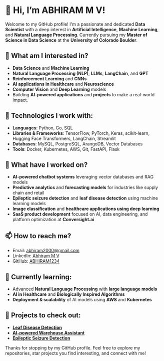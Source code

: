 # 👋 Hi, I’m **ABHIRAM M V**!

Welcome to my GitHub profile! I'm a passionate and dedicated **Data Scientist** with a deep interest in **Artificial Intelligence**, **Machine Learning**, and **Natural Language Processing**. Currently pursuing my **Master of Science in Data Science** at the **University of Colorado Boulder**.

## 👀 **What am I interested in?**
- **Data Science** and **Machine Learning**
- **Natural Language Processing (NLP)**, **LLMs**, **LangChain**, and **GPT**
- **Reinforcement Learning** and **CNNs**
- **AI applications in Healthcare** and **Neuroscience**
- **Computer Vision** and **Deep Learning** models
- Building **AI-powered applications** and **projects** to make a real-world impact.

## 🔧 **Technologies I work with:**
- **Languages**: Python, Go, SQL
- **Libraries & Frameworks**: TensorFlow, PyTorch, Keras, scikit-learn, Hugging Face Transformers, LangChain, Streamlit
- **Databases**: MySQL, PostgreSQL, ArangoDB, Vector Databases
- **Tools**: Docker, Kubernetes, AWS, Git, FastAPI, Flask

## 💼 **What have I worked on?**
- **AI-powered chatbot systems** leveraging vector databases and RAG models
- **Predictive analytics** and **forecasting models** for industries like supply chain and retail
- **Epileptic seizure detection** and **leaf disease detection** using machine learning models
- **Image classification** and **healthcare applications using deep learning**
- **SaaS product development** focused on AI, data engineering, and platform optimization at **Conversight.ai**

## 📫 **How to reach me?**
- Email: [abhiram2000@gmail.com](mailto:abhiram2000@gmail.com)
- LinkedIn: [Abhiram M V](https://www.linkedin.com/in/abhiram-mv/)
- GitHub: [ABHIRAM1234](https://github.com/ABHIRAM1234)

## 🌱 **Currently learning:**
- Advanced **Natural Language Processing** with **large language models**
- **AI in Healthcare** and **Biologically Inspired Algorithms**
- **Deployment & scalability** of AI models using **AWS** and **Kubernetes**

## 🚀 **Projects to check out:**
- **[Leaf Disease Detection](https://github.com/ABHIRAM1234/leaf-disease-detection)**
- **[AI-powered Warehouse Assistant](https://github.com/ABHIRAM1234/warehouse-assistant)**
- **[Epileptic Seizure Detection](https://github.com/ABHIRAM1234/epileptic-seizure-detection)**

Thanks for stopping by my GitHub profile. Feel free to explore my repositories, star projects you find interesting, and connect with me!
